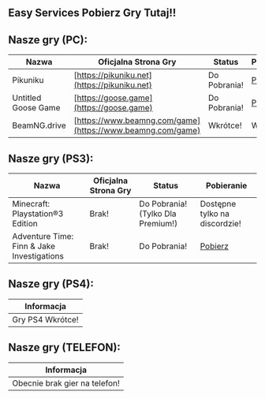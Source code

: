 ## Easy Services Pobierz Gry Tutaj!!

## Nasze gry (PC):

| Nazwa     | Oficjalna Strona Gry     | Status     | Pobieranie     |
| --------- | ------------------------ | ---------- | -------------- |
| Pikuniku  | [https://pikuniku.net](https://pikuniku.net)   | Do Pobrania!   | [Pobierz](https://github.com/EasyServices132/easyservices-website/releases/download/PCp/Pikuniku.zip)   |
| Untitled Goose Game  | [https://goose.game](https://goose.game)   | Do Pobrania!   | [Pobierz](https://github.com/EasyServices132/easyservices-website/releases/download/PCu/Untitled.Goose.Game.zip)   |
| BeamNG.drive  | [https://www.beamng.com/game](https://www.beamng.com/game)   | Wkrótce!   | Wkrótce!   |

## Nasze gry (PS3):

| Nazwa     | Oficjalna Strona Gry     | Status     | Pobieranie     |
| --------- | ------------------------ | ---------- | -------------- |
| Minecraft: Playstation®3 Edition  | Brak!   | Do Pobrania! (Tylko Dla Premium!)   | Dostępne tylko na discordzie!   |
| Adventure Time: Finn & Jake Investigations  | Brak!   | Do Pobrania!   | [Pobierz](https://drive.google.com/file/d/1Imtb_9qnhWDR_4opEO_HUMav9rDGDst6/view?usp=sharing)  |

## Nasze gry (PS4):

| Informacja     |
| --------- |
| Gry PS4 Wkrótce!  |

## Nasze gry (TELEFON):

| Informacja     |   
| --------- |
| Obecnie brak gier na telefon!  |

